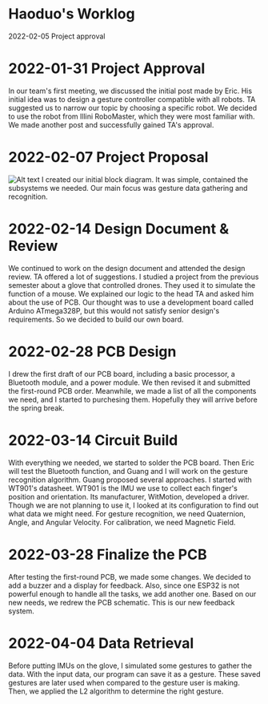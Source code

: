 # Haoduo's Worklog
2022-02-05 	Project approval








# 2022-01-31 	Project Approval
In our team's first meeting, we discussed the initial post made by Eric. His initial idea was to design a gesture controller compatible with all robots. TA suggested us to narrow our topic by choosing a specific robot. We decided to use the robot from Illini RoboMaster, which they were most familiar with. We made another post and successfully gained TA's approval.

# 2022-02-07 	Project Proposal
![Alt text](https://github.com/IlliniGRC/GestureRobotController/blob/main/notebook/haoduo/block_diagram.png)
I created our initial block diagram. It was simple, contained the subsystems we needed. Our main focus was gesture data gathering and recognition. 

# 2022-02-14 	Design Document & Review
We continued to work on the design document and attended the design review. TA offered a lot of suggestions. I studied a project from the previous semester about a glove that controlled drones. They used it to simulate the function of a mouse. We explained our logic to the head TA and asked him about the use of PCB. Our thought was to use a development board called Arduino ATmega328P, but this would not satisfy senior design's requirements. So we decided to build our own board.

# 2022-02-28 	PCB Design
I drew the first draft of our PCB board, including a basic processor, a Bluetooth module, and a power module. We then revised it and submitted the first-round PCB order. Meanwhile, we made a list of all the components we need, and I started to purchesing them. Hopefully they will arrive before the spring break.

# 2022-03-14 	Circuit Build
With everything we needed, we started to solder the PCB board. Then Eric will test the Bluetooth function, and Guang and I will work on the gesture recognition algorithm. Guang proposed several approaches. I started with WT901's datasheet. WT901 is the IMU we use to collect each finger's position and orientation. Its manufacturer, WitMotion, developed a driver. Though we are not planning to use it, I looked at its configuration to find out what data we might need. For gesture recognition, we need Quaternion, Angle, and Angular Velocity. For calibration, we need Magnetic Field.

# 2022-03-28 	Finalize the PCB
After testing the first-round PCB, we made some changes. We decided to add a buzzer and a display for feedback. Also, since one ESP32 is not powerful enough to handle all the tasks, we add another one. Based on our new needs, we redrew the PCB schematic. This is our new feedback system.

# 2022-04-04	Data Retrieval
Before putting IMUs on the glove, I simulated some gestures to gather the data. With the input data, our program can save it as a gesture. These saved gestures are later used when compared to the gesture user is making. Then, we applied the L2 algorithm to determine the right gesture.

